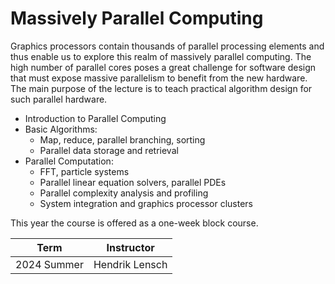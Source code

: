 # Massively Parallel Computing


Graphics processors contain thousands of parallel processing elements and thus enable us to explore this realm of massively parallel computing.
The high number of parallel cores poses a great challenge for software design that must expose massive parallelism to benefit from the new hardware.
The main purpose of the lecture is to teach practical algorithm design for such parallel hardware.
* Introduction to Parallel Computing
* Basic Algorithms:
    * Map, reduce, parallel branching, sorting
    * Parallel data storage and retrieval
* Parallel Computation:
    * FFT, particle systems
    * Parallel linear equation solvers, parallel PDEs
    * Parallel complexity analysis and profiling
    * System integration and graphics processor clusters

This year the course is offered as a one-week block course.



| Term          | Instructor   |
| ------------- |:-------------:|
| 2024 Summer     | Hendrik Lensch |   



